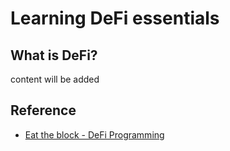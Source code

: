 # Learning DeFi essentials
## What is DeFi? 
content will be added

## Reference
- [Eat the block - DeFi Programming](https://youtube.com/playlist?list=PLbbtODcOYIoGC8c5-gs0EYzpYVUPdmqO3)